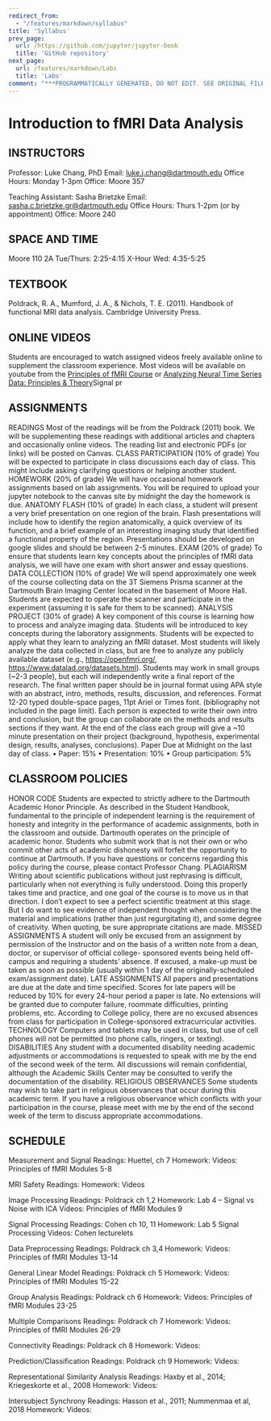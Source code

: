 ```yaml
---
redirect_from:
  - "/features/markdown/syllabus"
title: 'Syllabus'
prev_page:
  url: /https://github.com/jupyter/jupyter-book
  title: 'GitHub repository'
next_page:
  url: /features/markdown/Labs
  title: 'Labs'
comment: "***PROGRAMMATICALLY GENERATED, DO NOT EDIT. SEE ORIGINAL FILES IN /content***"
---
```

# Introduction to fMRI Data Analysis

## INSTRUCTORS

Professor: Luke Chang, PhD
Email: luke.j.chang@dartmouth.edu
Office Hours: Monday 1-3pm
Office: Moore 357

Teaching Assistant: Sasha Brietzke
Email: sasha.c.brietzke.gr@dartmouth.edu
Office Hours: Thurs 1-2pm (or by appointment)
Office: Moore 240

## SPACE AND TIME
Moore 110
2A Tue/Thurs: 2:25-4:15
X-Hour Wed:  4:35-5:25

## TEXTBOOK
Poldrack, R. A., Mumford, J. A., & Nichols, T. E. (2011). Handbook of functional MRI data analysis. Cambridge University Press.

## ONLINE VIDEOS
Students are encouraged to watch assigned videos freely available online to supplement the classroom experience.  Most videos will be available on youtube from the [Principles of fMRI Course](https://www.youtube.com/channel/UC_BIby85hZmcItMrkAlc8eA) or [Analyzing Neural Time Series Data: Principles & Theory](http://mikexcohen.com/lectures.html)Signal pr

## ASSIGNMENTS
READINGS Most of the readings will be from the Poldrack (2011) book. We will be supplementing these readings with additional articles and chapters and occasionally online videos. The reading list and electronic PDFs (or links) will be posted on Canvas.
CLASS PARTICIPATION (10% of grade) You will be expected to participate in class discussions each day of class. This might include asking clarifying questions or helping another student.
HOMEWORK (20% of grade) We will have occasional homework assignments based on lab assignments. You will be required to upload your jupyter notebook to the canvas site by midnight the day the homework is due.
ANATOMY FLASH (10% of grade) In each class, a student will present a very brief presentation on one region of the brain. Flash presentations will include how to identify the region anatomically, a quick overview of its function, and a brief example of an interesting imaging study that identified a functional property of the region. Presentations should be developed on google slides and should be between 2-5 minutes.
EXAM (20% of grade) To ensure that students learn key concepts about the principles of fMRI data analysis, we will have one exam with short answer and essay questions.
DATA COLLECTION (10% of grade) We will spend approximately one week of the course collecting data on the 3T Siemens Prisma scanner at the Dartmouth Brain Imaging Center located in the basement of Moore Hall. Students are expected to operate the scanner and participate in the experiment (assuming it is safe for them to be scanned).
ANALYSIS PROJECT (30% of grade) A key component of this course is learning how to process and analyze imaging data. Students will be introduced to key concepts during the laboratory assignments. Students will be expected to apply what they learn to analyzing an fMRI dataset. Most students will likely analyze the data collected in class, but are free to analyze any publicly available dataset (e.g., https://openfmri.org/, https://www.datalad.org/datasets.html). Students may work in small groups (~2-3 people), but each will independently write a final report of the research.  The final written paper should be in journal format using APA style with an abstract, intro, methods, results, discussion, and references. Format 12-20 typed double-space pages, 11pt Ariel or Times font. (bibliography not included in the page limit).  Each person is expected to write their own intro and conclusion, but the group can collaborate on the methods and results sections if they want.  At the end of the class each group will give a ~10 minute presentation on their project (background, hypothesis, experimental design, results, analyses, conclusions).  Paper Due at Midnight on the last day of class.
•	Paper: 15%
•	Presentation: 10%
•	Group participation: 5%

## CLASSROOM POLICIES
HONOR CODE Students are expected to strictly adhere to the Dartmouth Academic Honor Principle. As described in the Student Handbook, fundamental to the principle of independent learning is the requirement of honesty and integrity in the performance of academic assignments, both in the classroom and outside. Dartmouth operates on the principle of academic honor. Students who submit work that is not their own or who commit other acts of academic dishonesty will forfeit the opportunity to continue at Dartmouth. If you have questions or concerns regarding this policy during the course, please contact Professor Chang.
PLAGIARISM Writing about scientific publications without just rephrasing is difficult, particularly when not everything is fully understood. Doing this properly takes time and practice, and one goal of the course is to move us in that direction. I don’t expect to see a perfect scientific treatment at this stage. But I do want to see evidence of independent thought when considering the material and implications (rather than just regurgitating it), and some degree of creativity. When quoting, be sure appropriate citations are made.
MISSED ASSIGNMENTS A student will only be excused from an assignment by permission of the Instructor and on the basis of a written note from a dean, doctor, or supervisor of official college- sponsored events being held off-campus and requiring a students’ absence. If excused, a make-up must be taken as soon as possible (usually within 1 day of the originally-scheduled exam/assignment date).
LATE ASSIGNMENTS All papers and presentations are due at the date and time specified.  Scores for late papers will be reduced by 10% for every 24-hour period a paper is late. No extensions will be granted due to computer failure, roommate difficulties, printing problems, etc.  According to College policy, there are no excused absences from class for participation in College-sponsored extracurricular activities.
TECHNOLOGY Computers and tablets may be used in class, but use of cell phones will not be permitted (no phone calls, ringers, or texting).
DISABILITIES Any student with a documented disability needing academic adjustments or accommodations is requested to speak with me by the end of the second week of the term. All discussions will remain confidential, although the Academic Skills Center may be consulted to verify the documentation of the disability.
RELIGIOUS OBSERVANCES Some students may wish to take part in religious observances that occur during this academic term. If you have a religious observance which conflicts with your participation in the course, please meet with me by the end of the second week of the term to discuss appropriate accommodations.

## SCHEDULE

Measurement and Signal
Readings: Huettel, ch 7
Homework:
Videos: Principles of fMRI Modules 5-8

MRI Safety
Readings:
Homework:
Videos

Image Processing
Readings: Poldrack ch 1,2
Homework: Lab 4 – Signal vs Noise with ICA
Videos: Principles of fMRI Modules 9

Signal Processing
Readings: Cohen ch 10, 11
Homework: Lab 5 Signal Processing
Videos: Cohen lecturelets

Data Preprocessing
Readings: Poldrack ch 3,4
Homework:
Videos: Principles of fMRI Modules 13-14

General Linear Model
Readings: Poldrack ch 5
Homework:
Videos: Principles of fMRI Modules 15-22

Group Analysis
Readings: Poldrack ch 6
Homework:
Videos: Principles of fMRI Modules 23-25

Multiple Comparisons
Readings: Poldrack ch 7
Homework:
Videos: Principles of fMRI Modules 26-29

Connectivity
Readings: Poldrack ch 8
Homework:
Videos:

Prediction/Classification
Readings: Poldrack ch 9
Homework:
Videos:

Representational Similarity Analysis
Readings: Haxby et al., 2014; Kriegeskorte et al., 2008
Homework:
Videos:

Intersubject Synchrony
Readings: Hasson et al., 2011; Nummenmaa et al, 2018
Homework:
Videos:
